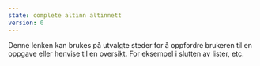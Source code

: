 ```yaml
---
state: complete altinn altinnett
version: 0
---
```

Denne lenken kan brukes på utvalgte steder for å oppfordre brukeren til en oppgave eller henvise til en oversikt. For eksempel i slutten av lister, etc.
